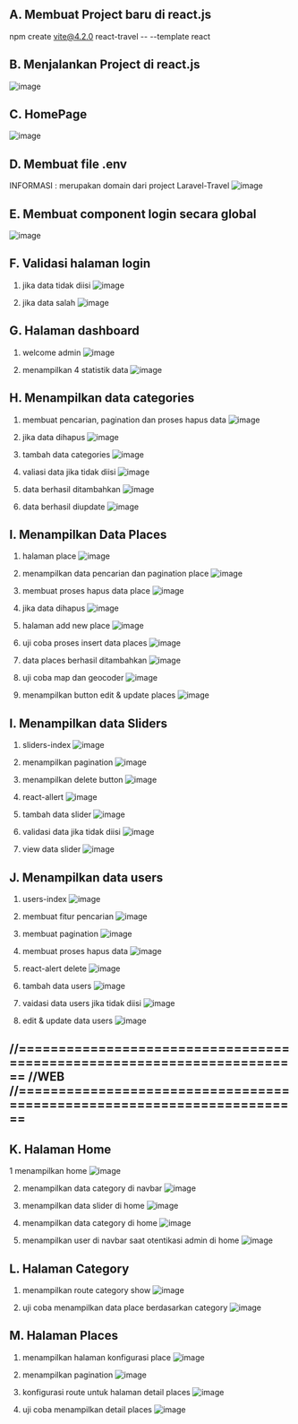 A. Membuat Project baru di react.js
-
npm create vite@4.2.0 react-travel -- --template react


B. Menjalankan Project di react.js
-
![image](https://github.com/user-attachments/assets/8086b5c9-6ede-4a0e-8442-49b272042f55)

C. HomePage
-
![image](https://github.com/user-attachments/assets/a9e8dd88-52e7-4be0-b36a-75eded955253)

D. Membuat file .env
-
INFORMASI : merupakan domain dari project Laravel-Travel
![image](https://github.com/user-attachments/assets/dc57d5fd-50a2-4a63-9a66-cb22d0db2401)

E. Membuat component login secara global
-
![image](https://github.com/user-attachments/assets/85c71b84-4f10-4c26-b51c-ec684e9b0110)

F. Validasi halaman login
-
1. jika data tidak diisi
   ![image](https://github.com/user-attachments/assets/5c48bec8-968e-4320-9797-39d7eaba31f2)
   
2. jika data salah
   ![image](https://github.com/user-attachments/assets/e062c71f-31d6-4931-86ea-3959e14ff858)

G. Halaman dashboard
-
1. welcome admin
   ![image](https://github.com/user-attachments/assets/fb6bf2ed-36fc-459f-acc4-eb3ec2c741ec)

2. menampilkan 4 statistik data
   ![image](https://github.com/user-attachments/assets/cfd3244d-9007-47dc-9dfc-aa7b113374ad)

H. Menampilkan data categories
-
1. membuat pencarian, pagination dan proses hapus data
   ![image](https://github.com/user-attachments/assets/ddf05cf3-69b1-4098-90b5-c9180b9e834a)
   
2. jika data dihapus
   ![image](https://github.com/user-attachments/assets/07782f7a-6c2c-4d6d-9132-b6a36c96deb8)

3. tambah data categories
   ![image](https://github.com/user-attachments/assets/0f880afc-1a15-419c-a120-c5566b1d8265)

4. valiasi data jika tidak diisi
   ![image](https://github.com/user-attachments/assets/80da1355-8128-4fb3-bce2-e56ce9f4aa8a)

5. data berhasil ditambahkan
   ![image](https://github.com/user-attachments/assets/e5a3bfe0-6b8d-4798-a873-5c33cee7d5cb)

6. data berhasil diupdate
   ![image](https://github.com/user-attachments/assets/1b78137c-0b47-44cd-bfb8-9115d7863889)

I. Menampilkan Data Places
-
1. halaman place
   ![image](https://github.com/user-attachments/assets/8da35647-5a3b-495b-b514-bc551cde679c)

2. menampilkan data pencarian dan pagination place
   ![image](https://github.com/user-attachments/assets/034a5eb3-7ddc-4a16-b766-23067a217d65)

3. membuat proses hapus data place
   ![image](https://github.com/user-attachments/assets/1c371bfb-5755-474d-950e-876579792dfe)

4. jika data dihapus
   ![image](https://github.com/user-attachments/assets/e295a89c-390f-4397-a7fc-06805a82471d)

5. halaman add new place
   ![image](https://github.com/user-attachments/assets/d1cf729e-0d64-4a21-a653-ce7dab886d9a)

6. uji coba proses insert data places
   ![image](https://github.com/user-attachments/assets/4fa413a0-7f8e-4fde-b6fa-d3d46bcf010c)

7. data places berhasil ditambahkan
   ![image](https://github.com/user-attachments/assets/69c65a9c-ad76-4ceb-9fc6-73a48b4c7fa2)

8. uji coba map dan geocoder
   ![image](https://github.com/user-attachments/assets/5bd5b563-6935-49f5-bcc3-29a34a60cf23)

9. menampilkan button edit & update places
    ![image](https://github.com/user-attachments/assets/94306135-961a-47ba-8cb4-d28228b38376)

I. Menampilkan data Sliders
-
1. sliders-index
![image](https://github.com/user-attachments/assets/29a43928-5d28-4887-b16e-82c541b3eefb)

2. menampilkan pagination
![image](https://github.com/user-attachments/assets/e802724e-d192-4c1d-bc06-5f17d5bf0f64)

3. menampilkan delete button
![image](https://github.com/user-attachments/assets/916f8ce5-aa28-438b-98db-d0fd29e7fbff)

4. react-allert
![image](https://github.com/user-attachments/assets/55b4aa73-2bff-4e0b-9034-df5adf08c04e)

5. tambah data slider
![image](https://github.com/user-attachments/assets/f9c06301-05ce-431e-ae04-029213a31932)

6. validasi data jika tidak diisi
![image](https://github.com/user-attachments/assets/f7159ffc-2608-4331-81c9-2e021901d6a2)

7. view data slider
![image](https://github.com/user-attachments/assets/2a2f25bc-2a94-482c-a29f-466ad3d8aafa)

J. Menampilkan data users
-
1. users-index
![image](https://github.com/user-attachments/assets/443dfff9-e961-4af3-aabb-a91f17039845)

2. membuat fitur pencarian
![image](https://github.com/user-attachments/assets/11b2f246-414f-4de9-87e4-78381580a937)

3. membuat pagination
![image](https://github.com/user-attachments/assets/347cf6ee-194d-4944-9090-422df16a1e08)

4. membuat proses hapus data
![image](https://github.com/user-attachments/assets/bcaaba76-9390-4b08-aaf2-aad265fd17b6)

5. react-alert delete
![image](https://github.com/user-attachments/assets/fc173300-1a2f-49ee-9796-2d406bebcc47)

6. tambah data users
![image](https://github.com/user-attachments/assets/91066d92-9f5f-4c6d-a2fe-9e9a6c52ec1d)

7. vaidasi data users jika tidak diisi
![image](https://github.com/user-attachments/assets/801985d8-b9e6-4859-8d57-799e55bb8a8d)

8. edit & update data users
![image](https://github.com/user-attachments/assets/954235fe-c42e-47c3-b53c-b4db40e99cb8)

//=======================================================================
//WEB
//=======================================================================
-
K. Halaman Home
-
1 menampilkan home
![image](https://github.com/user-attachments/assets/20cb65b7-f61e-4c7f-bcb0-e0a1e5aec9d4)

2. menampilkan data category di navbar
![image](https://github.com/user-attachments/assets/61b44a0a-df44-4b1a-9ac9-11dae90defff)

3. menampilkan data slider di home
![image](https://github.com/user-attachments/assets/d1f7ab22-33fb-41f2-8fad-c2cdcdf7546f)

4. menampilkan data category di home
![image](https://github.com/user-attachments/assets/7592a5bc-2d3f-4e3a-96e9-38157db1621d)

5. menampilkan user di navbar saat otentikasi admin di home
![image](https://github.com/user-attachments/assets/894d05ea-49a4-47a9-9e98-873077846692)

L. Halaman Category
-
1. menampilkan route category show
![image](https://github.com/user-attachments/assets/446f717f-df27-407e-8005-d1b60053f795)

2. uji coba menampilkan data place berdasarkan category
![image](https://github.com/user-attachments/assets/612986f9-3027-4dd1-a69b-3044074b24d8)

M. Halaman Places
-
1. menampilkan halaman konfigurasi place
![image](https://github.com/user-attachments/assets/a6d213a5-3f53-431e-8e0f-fdefd4af1f37)

2. menampilkan pagination
![image](https://github.com/user-attachments/assets/511d4391-fbdd-4fbd-994e-3caa472565f4)

3. konfigurasi route untuk halaman detail places
![image](https://github.com/user-attachments/assets/5422dc22-4816-4a36-9d14-c3da728242dc)

4. uji coba menampilkan detail places
![image](https://github.com/user-attachments/assets/06e541a2-25ca-46c2-9672-3efc78d851d4)




















